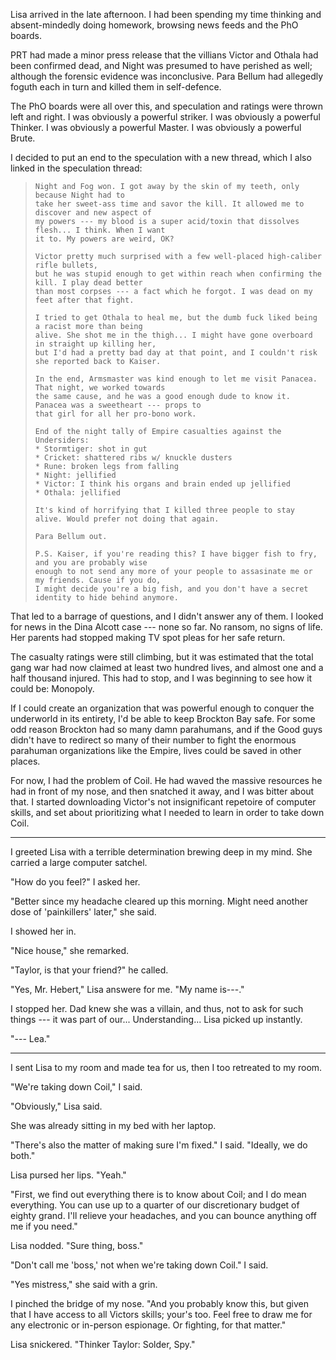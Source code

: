 Lisa arrived in the late afternoon. I had been spending my time thinking and absent-mindedly doing homework,
browsing news feeds and the PhO boards.

PRT had made a minor press release that the villians Victor and Othala had been confirmed dead, and Night was
presumed to have perished as well; although the forensic evidence was inconclusive. Para Bellum had allegedly
foguth each in turn and killed them in self-defence.

The PhO boards were all over this, and speculation and ratings were thrown left and right. I was obviously
a powerful striker. I was obviously a powerful Thinker. I was obviously a powerful Master. I was obviously
a powerful Brute.

I decided to put an end to the speculation with a new thread, which I also linked in the speculation
thread:

> ~~~
> Night and Fog won. I got away by the skin of my teeth, only because Night had to
> take her sweet-ass time and savor the kill. It allowed me to discover and new aspect of
> my powers --- my blood is a super acid/toxin that dissolves flesh... I think. When I want
> it to. My powers are weird, OK?
>
> Victor pretty much surprised with a few well-placed high-caliber rifle bullets,
> but he was stupid enough to get within reach when confirming the kill. I play dead better
> than most corpses --- a fact which he forgot. I was dead on my feet after that fight.
>
> I tried to get Othala to heal me, but the dumb fuck liked being a racist more than being
> alive. She shot me in the thigh... I might have gone overboard in straight up killing her,
> but I'd had a pretty bad day at that point, and I couldn't risk she reported back to Kaiser.
>
> In the end, Armsmaster was kind enough to let me visit Panacea. That night, we worked towards
> the same cause, and he was a good enough dude to know it. Panacea was a sweetheart --- props to
> that girl for all her pro-bono work.
>
> End of the night tally of Empire casualties against the Undersiders:
> * Stormtiger: shot in gut
> * Cricket: shattered ribs w/ knuckle dusters
> * Rune: broken legs from falling
> * Night: jellified
> * Victor: I think his organs and brain ended up jellified
> * Othala: jellified
>
> It's kind of horrifying that I killed three people to stay alive. Would prefer not doing that again.
>
> Para Bellum out.
>
> P.S. Kaiser, if you're reading this? I have bigger fish to fry, and you are probably wise
> enough to not send any more of your people to assasinate me or my friends. Cause if you do,
> I might decide you're a big fish, and you don't have a secret identity to hide behind anymore.
> ~~~

That led to a barrage of questions, and I didn't answer any of them. I looked for news in the Dina Alcott
case --- none so far. No ransom, no signs of life. Her parents had stopped making TV spot pleas for her
safe return.

The casualty ratings were still climbing, but it was estimated that the total gang war had now claimed at
least two hundred lives, and almost one and a half thousand injured. This had to stop, and I was beginning
to see how it could be: Monopoly.

If I could create an organization that was powerful enough to conquer the underworld in its entirety, I'd
be able to keep Brockton Bay safe. For some odd reason Brockton had so many damn parahumans, and if the
Good guys didn't have to redirect so many of their number to fight the enormous parahuman organizations
like the Empire, lives could be saved in other places.

For now, I had the problem of Coil. He had waved the massive resources he had in front of my nose,
and then snatched it away, and I was bitter about that. I started downloading Victor's not insignificant
repetoire of computer skills, and set about prioritizing what I needed to learn in order to take down Coil.

----

I greeted Lisa with a terrible determination brewing deep in my mind. She carried a large computer satchel.

"How do you feel?" I asked her.

"Better since my headache cleared up this morning. Might need another dose of 'painkillers' later," she said.

I showed her in.

"Nice house," she remarked.

"Taylor, is that your friend?" he called.

"Yes, Mr. Hebert," Lisa answere for me. "My name is---."

I stopped her. Dad knew she was a villain, and thus, not to ask for such things --- it was part
of our... Understanding... Lisa picked up instantly.

"--- Lea."

----

I sent Lisa to my room and made tea for us, then I too retreated to my room.

"We're taking down Coil," I said.

"Obviously," Lisa said.

She was already sitting in my bed with her laptop.

"There's also the matter of making sure I'm fixed." I said. "Ideally, we do both."

Lisa pursed her lips. "Yeah."

"First, we find out everything there is to know about Coil; and I do mean everything.
You can use up to a quarter of our discretionary budget of eighty grand. I'll relieve your
headaches, and you can bounce anything off me if you need."

Lisa nodded. "Sure thing, boss."

"Don't call me 'boss,' not when we're taking down Coil." I said.

"Yes mistress," she said with a grin.

I pinched the bridge of my nose. "And you probably know this, but given that I have
access to all Victors skills; your's too. Feel free to draw me for any electronic or
in-person espionage. Or fighting, for that matter."

Lisa snickered. "Thinker Taylor: Solder, Spy."
